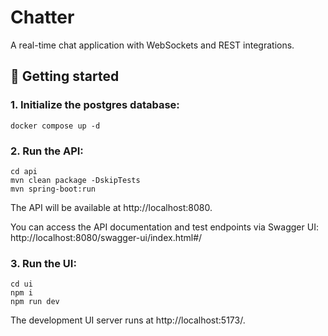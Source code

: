 # Chatter

A real-time chat application with WebSockets and REST integrations.

## 🧪 Getting started

### 1. Initialize the postgres database:

```
docker compose up -d
```

### 2. Run the API:

```
cd api
mvn clean package -DskipTests
mvn spring-boot:run
```

The API will be available at http://localhost:8080.

You can access the API documentation and test endpoints via Swagger UI:
http://localhost:8080/swagger-ui/index.html#/

### 3. Run the UI:

```
cd ui
npm i
npm run dev
```

The development UI server runs at http://localhost:5173/.
